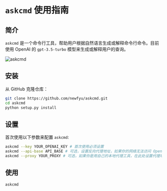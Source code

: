 # `askcmd` 使用指南

## 简介

`askcmd` 是一个命令行工具，帮助用户根据自然语言生成或解释命令行命令。目前使用 OpenAI 的 `gpt-3.5-turbo` 模型来生成或解释用户的查询。

![askcmd](https://github.com/newfyu/askcmd/assets/43229758/fc2ae91b-10bf-4ada-8b6c-58598504f8af)

## 安装

从 GitHub 克隆仓库：

```bash
git clone https://github.com/newfyu/askcmd.git
cd askcmd
python setup.py install
```

## 设置

首次使用以下参数来配置 `askcmd`:
```bash
askcmd --key YOUR_OPENAI_KEY # 首次使用必须设置
askcmd --api-base API_BASE # 可选，设置反向代理地址，如果你的网络无法访问 OpenAI，可尝试设置为比如 "https://api.openai-proxy.com" 等公开的反向代理地址。输入 "none" 移除之前设置的反向代理地址。
askcmd --proxy YOUR_PROXY # 可选，如果你是用自己的本地代理工具，在此处设置代理地址，例如 "http://127.0.0.1:1087"
```


## 使用
```bash
askcmd
```
